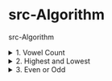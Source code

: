 # src-Algorithm
src-Algorithm


<details>
<summary>1. Vowel Count </summary>

# Vowel Count

[https://www.codewars.com/kata/54ff3102c1bad923760001f3](https://www.codewars.com/kata/54ff3102c1bad923760001f3)

DESCRIPTION:

- Return the number (count) of vowels in the given string.
- We will consider a, e, i, o, u as vowels for this Kata (but not y).
- The input string will only consist of lower case letters and/or spaces.

```py
def get_count(sentence):
    pass
```

### PYTHON SOLUTION:

```py
def get_count(sentence):
    return sum(1 for v in sentence if v in 'aeiou')
```

```py
def get_count(sentence):
    return sum(v in 'aeiou' for v in sentence)
```

```py
import re

def get_count(sentence):
    return len(re.findall('[aeiou]', sentence, re.IGNORECASE))
```

### JAVASCRIPT SOLUTION:

```js

```

```js

```

```js

```

# #END</details>

<details>
<summary>2. Highest and Lowest </summary>

# Highest and Lowest

[https://www.codewars.com/kata/554b4ac871d6813a03000035](https://www.codewars.com/kata/554b4ac871d6813a03000035)

DESCRIPTION:

- In this little assignment you are given a string of space separated numbers, and have to return the highest and lowest number.

Examples

- high_and_low("1 2 3 4 5")  # return "5 1"
- high_and_low("1 2 -3 4 5") # return "5 -3"
- high_and_low("1 9 3 4 -5") # return "9 -5"

Notes

* All numbers are valid Int32, no need to validate them.
* There will always be at least one number in the input string.
* Output string must be two numbers separated by a single space, and highest number is first.

```py
def high_and_low(numbers):
    # ...
    return numbers
```

### PYTHON SOLUTION:

```py
def high_and_low(numbers):
    list_nums = numbers.split(' ')
    sorted_nums = sorted(map(int, list_nums))
    return '{} {}'.format(sorted_nums[-1], sorted_nums[0])
```

```py
def high_and_low(numbers):
    list_num = [int(num) for num in numbers.split(' ')]
    return "{} {}".format(max(list_num), min(list_num))
```

```py
def high_and_low(numbers):
    list_num = [int(num) for num in numbers.split(' ')]
    return "%i %i" % (max(list_num),min(list_num))
```

```py
def high_and_low(numbers):
    nums = sorted(numbers.split(), key=int)
    return '{} {}'.format(nums[-1], nums[0])
```

### JAVASCRIPT SOLUTION:

```js

```

```js

```

```js

```

# #END</details>

<details>
<summary>3. Even or Odd </summary>

# Even or Odd

[https://www.codewars.com/kata/53da3dbb4a5168369a0000fe/train/python](https://www.codewars.com/kata/53da3dbb4a5168369a0000fe/train/python)

DESCRIPTION:

Create a function that takes an integer as an argument and returns "Even" for even numbers or "Odd" for odd numbers.

```py
def even_or_odd(number):
    pass
```

### PYTHON SOLUTION:

```py
def even_or_odd(number):
    return "Even" if number%2==0 else "Odd"
```

```py
def even_or_odd(number):
    return "Odd" if number%2 else "Even"
```

```py
def even_or_odd(number):
  return ["Even", "Odd"][number % 2]
```

### JAVASCRIPT SOLUTION:

```js

```

```js

```

```js

```

# #END</details>
